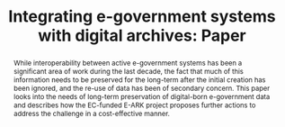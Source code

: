---
abstract: "While interoperability between active e-government systems has been a significant
  area of work during the last decade, the fact that much of this information needs
  to be preserved for the long-term after the initial creation has been ignored, and
  the re-use of data has been of secondary concern. This paper looks into the needs
  of long-term preservation of digital-born e-government data and describes how the
  EC-funded E-ARK project proposes further actions to address the challenge in a cost-effective
  manner. \n"
creators:
- King, Ross
- Delve, Janet
- Aas, Kuldar
- Vieira, Ricardo
date: null
document_url: https://services.phaidra.univie.ac.at/api/object/o:378127/download
grand_parent: iPRES
institutions: []
keywords:
- long-term preservation
- interoperability
- digital repositories
- oais
- ingest
- access
- e-ark
- data mining
- big data
- e-infrastructures e-government
landing_page_url: https://phaidra.univie.ac.at/o:378127
language: eng
layout: publication
license: CC BY-NC-SA 3.0 AT
notes_url: null
parent: iPRES 2014
presentation_url: null
publication_type: paper
size: 163124
source_name: iPRES
title: 'Integrating e-government systems with digital archives: Paper '
year: 2014
---